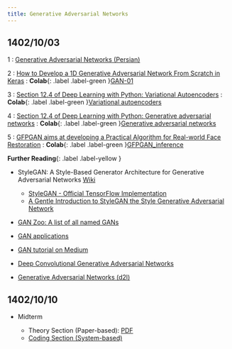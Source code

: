 ```yaml
---
title: Generative Adversarial Networks
---
```


## 1402/10/03

1
: [Generative Adversarial Networks (Persian)](https://howsam.org/generative-adversarial-network/)

2
: [How to Develop a 1D Generative Adversarial Network From Scratch in Keras](https://machinelearningmastery.com/how-to-develop-a-generative-adversarial-network-for-a-1-dimensional-function-from-scratch-in-keras/)
    : **Colab**{: .label .label-green }[GAN-01](https://colab.research.google.com/github/fum-cs/dl/blob/main/code/GAN/GAN-01.ipynb)

3
: [Section 12.4 of Deep Learning with Python: Variational Autoencoders](https://fumdrive.um.ac.ir/index.php/s/tbdbtwzCkqbMoGD)
    : **Colab**{: .label .label-green }[Variational autoencoders](https://colab.research.google.com/github/fchollet/deep-learning-with-python-notebooks/blob/master/chapter12_part04_variational-autoencoders.ipynb)

4
: [Section 12.4 of Deep Learning with Python: Generative adversarial networks](https://fumdrive.um.ac.ir/index.php/s/tbdbtwzCkqbMoGD)
    : **Colab**{: .label .label-green }[Generative adversarial networks](https://colab.research.google.com/github/fchollet/deep-learning-with-python-notebooks/blob/master/chapter12_part05_gans.ipynb)

5
: [GFPGAN aims at developing a Practical Algorithm for Real-world Face Restoration](https://github.com/TencentARC/GFPGAN)
    : **Colab**{: .label .label-green }[GFPGAN_inference](https://colab.research.google.com/github/fum-cs/dl/blob/main/code/GAN/GFPGAN_inference.ipynb)

**Further Reading**{: .label .label-yellow }

* StyleGAN: A Style-Based Generator Architecture for Generative Adversarial Networks [Wiki](https://en.wikipedia.org/wiki/StyleGAN)
    - [StyleGAN - Official TensorFlow Implementation](https://github.com/NVlabs/stylegan)
    - [A Gentle Introduction to StyleGAN the Style Generative Adversarial Network](https://machinelearningmastery.com/introduction-to-style-generative-adversarial-network-stylegan/)

* [GAN Zoo: A list of all named GANs](https://github.com/hindupuravinash/the-gan-zoo)

* [GAN applications](https://github.com/nashory/gans-awesome-applications)

* [GAN tutorial on Medium](https://github.com/mpstewart1/GAN-Tutorial)

* [Deep Convolutional Generative Adversarial Networks](https://d2l.ai/chapter_generative-adversarial-networks/dcgan.html)

* [Generative Adversarial Networks (d2l)](https://d2l.ai/chapter_generative-adversarial-networks/index.html)

<!-- **Paper**{: .label .label-blue }[arxiv: Generating Infinite-Resolution Texture using GANs with Patch-by-Patch Paradigm](https://arxiv.org/pdf/2309.02340.pdf)
    - [github](https://github.com/ai4netzero/Infinite_Texture_GANs) -->

## 1402/10/10

* Midterm

    - Theory Section (Paper-based): [PDF](misc/DL-Mid.pdf)
    - [Coding Section (System-based)](https://vu.um.ac.ir/mod/assign/view.php?id=459368)